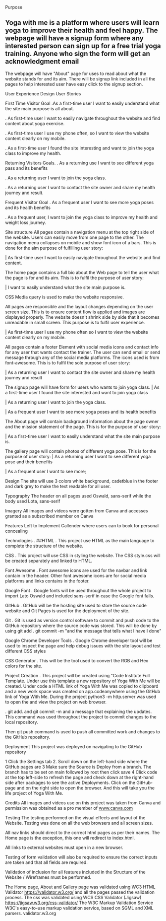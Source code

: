 Purpose

## Yoga with me is a platform where users will learn yoga to improve their health and feel happy. The webpage will have a signup form where any interested person can sign up for a free trial yoga training. Anyone who sign the form will get an acknowledgment email

The webpage will have "About" page for uses to read about what the website stands for and its aim. There will be signup link included in all the pages to help interested user have easy click to the signup section.

User Experience Design
User Stories

First Time Visitor Goal
.As a first-time user I want to easily understand what the site main purpose is all about.

. As first-time user I want to easily navigate throughout the website and find content about yoga exercise.

. As first-time user I use my phone often, so I want to view the website content clearly on my mobile.

. As a first-time user I found the site interesting and want to join the yoga class to improve my health.

Returning Visitors Goals.
. As a returning use I want to see different yoga pass and its benefits

.  As a returning user I want to join the yoga class.

. As a returning user I want to contact the site owner and share my health journey and result.

Frequent Visitor Goal
. As a frequent user I want to see more yoga poses and its health benefits

. As a frequent user, I want to join the yoga class to improve my health and weight loss journey.

Site structure
All pages contain a navigation menu at the top right side of the website. Users can easily move from one page to the other. The navigation menu collapses on mobile and show font icon of a bars. This is done for the aim purpose of fulfilling user story:

| As first-time user I want to easily navigate throughout the website and find content.

The home page contains a full bio about the Web page to tell the user what the page is for and its aim. This is to fulfil the purpose of user story:

| I want to easily understand what the site main purpose is.

CSS Media query is used to make the website responsive.

All pages are responsible and the layout changes depending on the user screen size. This is to ensure content flow is applied and images are displayed properly. The website doesn't shrink side by side that it becomes unreadable in small screen. This purpose is to fulfil user experience.

| As first-time user I use my phone often so I want to view the website content clearly on my mobile.

All pages contain a footer Element with social media icons and contact info for any user that wants contact the trainer. The user can send email or send message through any of the social media platforms. The icons used is from font-awesome. This is to fulfil the sole purpose of user story:

| As a returning user I want to contact the site owner and share my health journey and result

The signup page will have form for users who wants to join yoga class.
| As a first-time user I found the site interested and want to join yoga class

| As a returning user I want to join the yoga class.

| As a frequent user I want to see more yoga poses and its health benefits

The About page will contain background information about the page owner and the mission statement of the page. This is for the purpose of user story:

| As a first-time user I want to easily understand what the site main purpose is.

The gallery page will contain photos of different yoga pose. This is for the purpose of user story:
| As a returning user I want to see different yoga pose and their benefits

| As a frequent user I want to see more;

Design
The site will use 3 colors white background, cadetblue in the footer and dark grey to make the text readable for all user.

Typography
The header on all pages used Oswald, sans-serif while the body used Lota, sans-serif

Imagery
All images and videos were gotten from Canva and accesses granted as a subscribed member on Canva

Features Left to Implement
Callender where users can to book for personal concealing

Technologies
. ##HTML . This project use HTML as the main language to complete the structure of the website.

CSS
. This project will use CSS in styling the website. The CSS style.css will be created separately and linked to HTML.

Font Awesome
. Font awesome icons are used for the navbar and link contain in the header. Other font awesome icons are for social media platforms and links contains in the footer.

Google Font
. Google fonts will be used throughout the whole project to import Lato Oswald and included sans-serif in case the Google font falls.

GitHub
. GitHub will be the hosting site used to store the source code website and Git Pages is used for the deployment of the site.

Git
. Git is used as version control software to commit and push code to the GitHub repository where the source code was stored. This will be done by using git add .
git commit -m "and the message that tells what I have I done"

Google Chrome Developer Tools
. Google Chrome developer tool will be used to inspect the page and help debug issues with the site layout and test different CSS styles

CSS Generator
. This will be the tool used to convert the RGB and Hex colors for the site.

Project Creation
. This project will be created using "Code Institute Full Template. Under use this template a new repository of Yoga With Me will be created. Under code a HTML link of Yoga With Me was copied to clipboard and a new work space was created on app.codeanywhere using the GitHub link of Yoga With Me. During the project python3 -m http.server was used to open the and view the project on web browser.

. git add. and git commit -m and a message that explaining the updates. This command was used throughout the project to commit changes to the local repository.

Then git push command is used to push all committed work and changes to the GitHub repository.

Deployment
This project was deployed on navigating to the GitHub repository

1 Click the Settings tab
2. Scroll down on the left-hand side where the GitHub pages are
3 Make sure the Source is Deploy from a branch. The branch has to be set on main followed by root then click save
4 Click code at the top left-side to refresh the page and check down at the right-hand side after packages to see the active Deployments. Click on the GitHub-page and on the right side to open the browser. And this will take you the life project of Yoga With Me.

Credits
All images and videos use on this project was taken from Canva and permission was obtained as a pro member of www.canva.com

Testing
The testing performed on the visual effects and layout of the Website. Testing was done on all the web browsers and all screen sizes.

All nav links should direct to the correct html pages as per their names. The Home page is the exception, this one will redirect to index.html.

All links to external websites must open in a new browser.

Testing of form validation will also be required to ensure the correct inputs are taken and that all fields are required.

Validation of inclusion for all features included in the Structure of the Website / Wireframes must be performed.

The Home page, About and Gallery page was validated using WC3 HTML Validator <https://validator.w3.org/> and all the pages passed the validation process.
The css was validated using WCS CSS Validator (Jigsaw) <https://jigsaw.w3.org/css-validator/>
The W3C Markup Validation Service
W3C's easy-to-use markup validation service, based on SGML and XML parsers.
validator.w3.org
